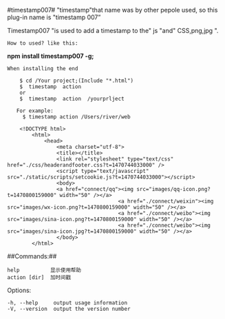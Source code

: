 #timestamp007#
"timestamp"that name was by other pepole used, so this plug-in name is  "timestamp 007”</p>
Timestamp007 "is used to add a timestamp to the" js "and" CSS,png,jpg ".

    How to used? like this:
    
   <strong> npm install timestamp007 -g;</strong>        

    
    When installing the end 
    
        $ cd /Your project;(Include "*.html")
        $  timestamp  action     
        or   
        $  timestamp  action  /yourprlject        
        
       For example:
         $ timestamp action /Users/river/web
         
        <!DOCTYPE html>
            <html>
            	<head>
            		<meta charset="utf-8">
            		<title></title>
            		<link rel="stylesheet" type="text/css" href="./css/headerandfooter.css?t=1470744033000" />
            		<script type="text/javascript" src="./static/scripts/setcookie.js?t=1470744033000"></script>
            		<body>
            		<a href="connect/qq"><img src="images/qq-icon.png?t=1470800159000" width="50" /></a>
                    					<a href="./connect/weixin"><img src="images/wx-icon.png?t=1470800159000" width="50" /></a>
                    					<a href="./connect/weibo"><img src="images/sina-icon.png?t=1470800159000" width="50" /></a>
                    					<a href="./connect/weibo"><img src="images/sina-icon.jpg?t=1470800159000" width="50" /></a>
            		</body>
            </html>
       
       
       
       
##Commands:##

    help          显示使用帮助
    action [dir]  加时间戳

  Options:

    -h, --help     output usage information
    -V, --version  output the version number

